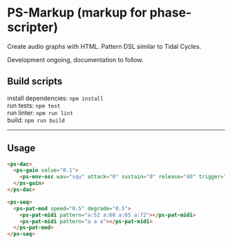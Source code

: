 # PS-Markup (markup for phase-scripter)
Create audio graphs with HTML. Pattern DSL similar to Tidal Cycles.

Development ongoing, documentation to follow.

## Build scripts
install dependencies: `npm install`  
run tests: `npm test`  
run linter: `npm run lint`  
build: `npm run build`  

---

## Usage

```html
<ps-dac>
  <ps-gain value="0.1">
    <ps-env-osc wav="squ" attack="0" sustain="0" release="40" trigger="a"></ps-env-osc>
  </ps-gain>
</ps-dac>

<ps-seq>
  <ps-pat-mod speed="0.5" degrade="0.5">
    <ps-pat-midi pattern="a:52 a:60 a:65 a:72"></ps-pat-midi>
    <ps-pat-midi pattern="a a a"></ps-pat-midi>
  </ps-pat-mod>
</ps-seq>
```
